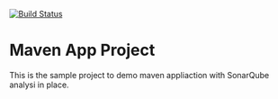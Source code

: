 [![Build Status](http://ec2-18-188-32-47.us-east-2.compute.amazonaws.com:8080/job/GithubOrg/job/maven_app/job/master/badge/icon)](http://ec2-18-188-32-47.us-east-2.compute.amazonaws.com:8080/job/GithubOrg/job/maven_app/job/master/)

# Maven App Project

This is the sample project to demo maven appliaction with SonarQube analysi in place.
